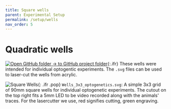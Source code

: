 ```yaml
---
title: Square wells
parent: Experimental Setup
permalink: /setup/wells
nav_order: 5
---
```


# Quadratic wells

[![Open GitHub folder]({{"/assets/img/GitHub-Mark-32px.png"|relative_url}}) → to GitHub project folder](https://github.com/reiserlab/Component-Design/tree/main/Experimental-Setup/Square_wells_90mm){:.ifr}
These wells were intended for individual optogentic experiments. The `.svg` files can be used to laser-cut the wells from acrylic.

![Square Wells]({{"/assets/img/Experimental-Setup/Square_wells_90mm/Wells_3x3_optogenetics.png"|relative_url}}){: .ifr .pop}
`Wells_3x3_optogenetics.svg`: A simple 3x3 grid of 90mm square wells for individual optogenetic experiments. The cutout on the top right fits a 5mm LED to be video recorded along with the animals' traces. For the lasercutter we use, red signifies cutting, green engraving.
